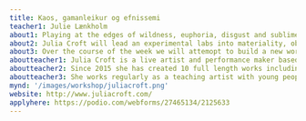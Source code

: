 ```yaml
---
title: Kaos, gamanleikur og efnissemi
teacher1: Julie Lænkholm
about1: Playing at the edges of wildness, euphoria, disgust and sublime. Let’s make some beautiful chaos, let’s make a mess.
about2: Julia Croft will lead an experimental labs into materiality, object and slimy substances as performance material. This exploration is born out of a desire to fall in love with chaos. Over the lab we will create slime, ooze, goo, gases, solids and liquids that resist control and explore ways these shifting and wild materials can become the instigator for task based performance material. Building worlds that are shifting and transforming, can we allow these leaky and messy worlds lead us into performance worlds and body states? Can we build worlds out of materials? Can we duet with moving materials?
about3: Over the course of the week we will attemopt to build a new world by transforming and building landscapes, and create short performance works in response, looking for the edges of wildness, control and states of change.
aboutteacher1: Julia Croft is a live artist and performance maker based in Tāmaki Makaurau, Aotearoa. Julia’s practice draws on feminist and queer theory to create performance works that are simultaneously sublime and ridiculous, trying and failing at building a feminist future, worlding, becoming, making too much mess and too much noise, the works are deeply political and deeply sentimental. Her work is concerned with creating imaginative cracks in pervasive power structures, slippery and leaky spaces, the scientific-poetic and bad pop music.
aboutteacher2: Since 2015 she has created 10 full length works including 4 solo works; If There's Not Dancing at the Revolution, I'm Not Coming, Power Ballad, Working On My Night Moves and Terrapolis. These works have toured extensively throughout NZ as well as Australia, the UK, Singapore and Canada, including to the Yard Theatre (UK), Battersea Arts Centre (UK), The Cultch (CAN) and The Esplanade.(SING) Working On My Night Moves was awarded a prestigious Total Theatre Award at the 2019 Edinburgh Fringe Festival as well as an Auckland Theatre Award for Excellence. Her most recent solo Terrapolis was set to be performed in August 2020 but due to lockdowns will now premiere in 2022.
aboutteacher3: She works regularly as a teaching artist with young people in drama schools across Aotearoa. She was part of a 3 year arts residency curated by The Basement (NZ), Forest Fringe (UK) & West Kowloon Cultural District (HK) other residencies include Time Place Space residency through Arts House (Melbourne) and Mala Voadora in Porto, Portugal.
mynd: '/images/workshop/juliacroft.png'
website: http://www.juliacroft.com/
applyhere: https://podio.com/webforms/27465134/2125633
---
```

